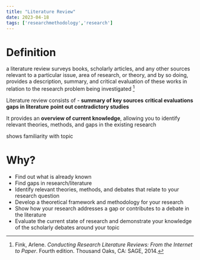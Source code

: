 ```yaml
---
title: "Literature Review"
date: 2023-04-18
tags: ['researchmethodology','research']
---
```


# Definition 

a literature review surveys books, scholarly articles, and any other sources relevant to a particular issue, area of research, or theory, and by so doing, provides a description, summary, and critical evaluation of these works in relation to the research problem being investigated [^1] 

Literature review consists of -
**summary of key sources** 
**critical evaluations** 
**gaps in literature**
**point out contradictory studies** 

It provides an **overview of current knowledge**, allowing you to identify relevant theories, methods, and gaps in the existing research 

shows familiarity with topic 

# Why?
- Find out what is already known 
- Find gaps in research/literature 
- Identify relevant theories, methods, and debates that relate to your research question
- Develop a theoretical framework and methodology for your research
- Show how your research addresses a gap or contributes to a debate in the literature
- Evaluate the current state of research and demonstrate your knowledge of the scholarly debates around your topic




[^1]: Fink, Arlene. _Conducting Research Literature Reviews: From the Internet to Paper_. Fourth  edition. Thousand Oaks, CA: SAGE, 2014.